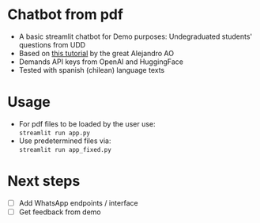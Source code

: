 # Chatbot from pdf

- A basic streamlit chatbot for Demo purposes: Undegraduated students' questions from UDD
- Based on [this tutorial](https://www.youtube.com/watch?v=dXxQ0LR-3Hg) by the great Alejandro AO
- Demands API keys from OpenAI and HuggingFace
- Tested with spanish (chilean) language texts 

# Usage
- For pdf files to be loaded by the user use:\
	```streamlit run app.py```
- Use predetermined files via: \
  ```streamlit run app_fixed.py```

# Next steps

- [ ] Add WhatsApp endpoints / interface
- [ ] Get feedback from demo
